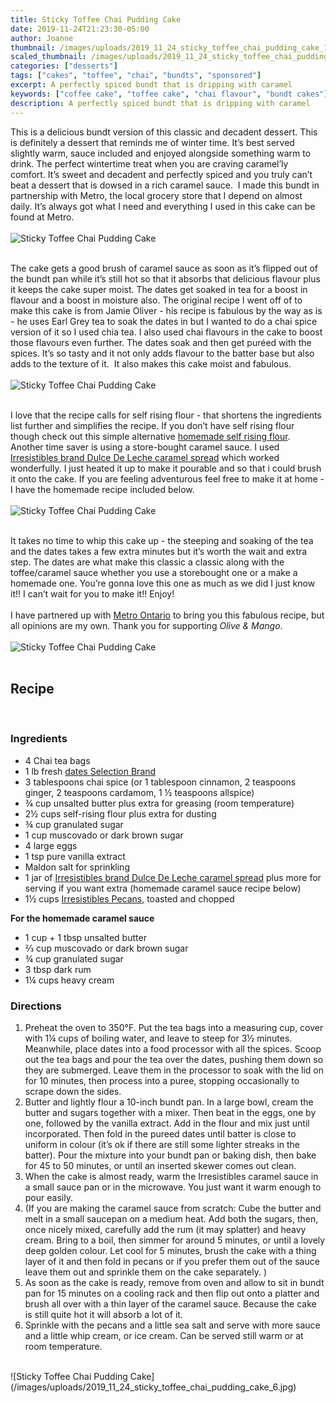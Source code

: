 ```yaml
---
title: Sticky Toffee Chai Pudding Cake
date: 2019-11-24T21:23:30-05:00
author: Joanne
thumbnail: /images/uploads/2019_11_24_sticky_toffee_chai_pudding_cake_1.jpg
scaled_thumbnail: /images/uploads/2019_11_24_sticky_toffee_chai_pudding_cake_0.jpg
categories: ["desserts"]
tags: ["cakes", "toffee", "chai", "bundts", "sponsored"]
excerpt: A perfectly spiced bundt that is dripping with caramel
keywords: ["coffee cake", "toffee cake", "chai flavour", "bundt cakes"]
description: A perfectly spiced bundt that is dripping with caramel
---
```


This is a delicious bundt version of this classic and decadent dessert. This is definitely a dessert that reminds me of winter time. It’s best served slightly warm, sauce included and enjoyed alongside something warm to drink. The perfect wintertime treat when you are craving caramel’ly comfort. It’s sweet and decadent and perfectly spiced and you truly can’t beat a dessert that is dowsed in a rich caramel sauce.  I made this bundt in partnership with Metro, the local grocery store that I depend on almost daily. It’s always got what I need and everything I used in this cake can be found at Metro. 
</br>
</br>
![Sticky Toffee Chai Pudding Cake](/images/uploads/2019_11_24_sticky_toffee_chai_pudding_cake_2.jpg)
</br>
</br>

The cake gets a good brush of caramel sauce as soon as it’s flipped out of the bundt pan while it’s still hot so that it absorbs that delicious flavour plus it keeps the cake super moist. The dates get soaked in tea for a boost in flavour and a boost in moisture also. The original recipe I went off of to make this cake is from Jamie Oliver - his recipe is fabulous by the way as is - he uses Earl Grey tea to soak the dates in but I wanted to do a chai spice version of it so I used chia tea. I also used chai flavours in the cake to boost those flavours even further. The dates soak and then get puréed with the spices. It’s so tasty and it not only adds flavour to the batter base but also adds to the texture of it.  It also makes this cake moist and fabulous. 
</br>
</br>
![Sticky Toffee Chai Pudding Cake](/images/uploads/2019_11_24_sticky_toffee_chai_pudding_cake_3.jpg)
</br>
</br>

I love that the recipe calls for self rising flour - that shortens the ingredients list further and simplifies the recipe. If you don’t have self rising flour though check out this simple alternative [homemade self rising flour](https://www.oliveandmango.com/maple-pecan-cinnamon-rolls/). Another time saver is using a store-bought caramel sauce. I used <span class="highlight"><a rel="nofollow" href="https://www.metro.ca/en/online-grocery/aisles/pantry/cereals-spreads-syrups/chocolate-sweet-spreads/dulce-de-leche-caramel-spread/p/059749903684">Irresistibles brand Dulce De Leche caramel spread</a></span> which worked wonderfully. I just heated it up to make it pourable and so that i could brush it onto the cake. If you are feeling adventurous feel free to make it at home - I have the homemade recipe included below.  
</br>
</br>
![Sticky Toffee Chai Pudding Cake](/images/uploads/2019_11_24_sticky_toffee_chai_pudding_cake_4.jpg)
</br>
</br>

It takes no time to whip this cake up - the steeping and soaking of the tea and the dates takes a few extra minutes but it’s worth the wait and extra step. The dates are what make this classic a classic along with the toffee/caramel sauce whether you use a storebought one or a make a homemade one. You’re gonna love this one as much as we did I just know it!! I can’t wait for you to make it!! Enjoy!
</br>
</br>
I have partnered up with <span class="highlight"><a rel="nofollow" href="https://www.metro.ca/en">Metro Ontario</a></span> to bring you this fabulous recipe, but all opinions are my own. Thank you for supporting _Olive & Mango_.
</br>
</br>
![Sticky Toffee Chai Pudding Cake](/images/uploads/2019_11_24_sticky_toffee_chai_pudding_cake_5.jpg)
</br>
</br>

## Recipe
</br>

### Ingredients

* <span itemprop="ingredients">4 Chai tea bags </span>
* <span itemprop="ingredients">1 lb fresh <span class="highlight"><a rel="nofollow" href="https://www.metro.ca/en/online-grocery/aisles/pantry/baking-ingredients/fruit-seeds-nuts/dried-pitted-dates/p/059749885171">dates Selection Brand </a></span></span>
* <span itemprop="ingredients">3 tablespoons chai spice (or 1 tablespoon cinnamon, 2 teaspoons ginger, 2 teaspoons cardamom, 1 &frac12; teaspoons allspice)</span>
* <span itemprop="ingredients">&frac34; cup unsalted butter plus extra for greasing (room temperature)</span>
* <span itemprop="ingredients">2&frac12; cups self-rising flour plus extra for dusting</span>
* <span itemprop="ingredients">&frac34; cup granulated sugar</span>
* <span itemprop="ingredients">1 cup muscovado or dark brown sugar </span>
* <span itemprop="ingredients">4 large eggs </span>
* <span itemprop="ingredients">1 tsp pure vanilla extract </span>
* <span itemprop="ingredients">Maldon salt for sprinkling </span>
* <span itemprop="ingredients">1 jar of <span class="highlight"><a rel="nofollow" href="https://www.metro.ca/en/online-grocery/aisles/pantry/cereals-spreads-syrups/chocolate-sweet-spreads/dulce-de-leche-caramel-spread/p/059749903684">Irresistibles brand Dulce De Leche caramel spread</a></span> plus more for serving if you want extra (homemade caramel sauce recipe below) </span>
* <span itemprop="ingredients">1&frac12; cups <span class="highlight"><a rel="nofollow" href="https://www.metro.ca/en/online-grocery/aisles/snacks/nuts-seeds-fruit/nuts-seeds/natural-pecan-halves/p/059749963206">Irresistibles Pecans</a></span>, toasted and chopped</span>

__For the homemade caramel sauce__

* <span itemprop="ingredients">1 cup + 1 tbsp unsalted butter</span>
* <span itemprop="ingredients">&frac23; cup muscovado or dark brown sugar </span>
* <span itemprop="ingredients">&frac34; cup granulated sugar </span>
* <span itemprop="ingredients">3 tbsp dark rum</span>
* <span itemprop="ingredients">1&frac14; cups heavy cream </span>

### Directions

1. Preheat the oven to 350°F. Put the tea bags into a measuring cup, cover with 1&frac14; cups of boiling water, and leave to steep for 3&frac12; minutes. Meanwhile, place dates into a food processor with all the spices. Scoop out the tea bags and pour the tea over the dates, pushing them down so they are submerged. Leave them in the processor to soak with the lid on for 10 minutes, then process into a puree, stopping occasionally to scrape down the sides. 
1. Butter and lightly flour a 10-inch bundt pan. In a large bowl, cream the butter and sugars together with a mixer. Then beat in the eggs, one by one, followed by the vanilla extract. Add in the flour and mix just until incorporated. Then fold in the pureed dates until batter is close to uniform in colour (it’s ok if there are still some lighter streaks in the batter). Pour the mixture into your bundt pan or baking dish, then bake for 45 to 50 minutes, or until an inserted skewer comes out clean.
1. When the cake is almost ready, warm the Irresistibles caramel sauce in a small sauce pan or in the microwave. You just want it warm enough to pour easily. 
1. (If you are making the caramel sauce from scratch: Cube the butter and melt in a small saucepan on a medium heat. Add both the sugars, then, once nicely mixed, carefully add the rum (it may splatter) and heavy cream. Bring to a boil, then simmer for around 5 minutes, or until a lovely deep golden colour. Let cool for 5 minutes, brush the cake with a thing layer of it and then fold in pecans or if you prefer them out of the sauce leave them out and sprinkle them on the cake separately. )
1. As soon as the cake is ready, remove from oven and allow to sit in bundt pan for 15 minutes on a cooling rack and then flip out onto a platter and brush all over with a thin layer of the caramel sauce.  Because the cake is still quite hot it will absorb a lot of it. 
1. Sprinkle with the pecans and a little sea salt and serve with more sauce and a little whip cream, or ice cream. Can be served still warm or at room temperature. 

</br>
![Sticky Toffee Chai Pudding Cake](/images/uploads/2019_11_24_sticky_toffee_chai_pudding_cake_6.jpg)